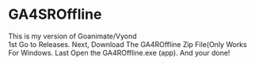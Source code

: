 # GA4SROffline
This is my version of Goanimate/Vyond\
1st Go to Releases.
Next, Download The GA4ROffline Zip File(Only Works For Windows.
Last Open the GA4ROffline.exe (app). And your done!

